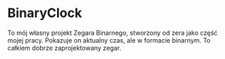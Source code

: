 # BinaryClock
To mój własny projekt Zegara Binarnego, stworzony od zera jako część mojej pracy. Pokazuje on aktualny czas, ale w formacie binarnym. To całkiem dobrze zaprojektowany zegar.

